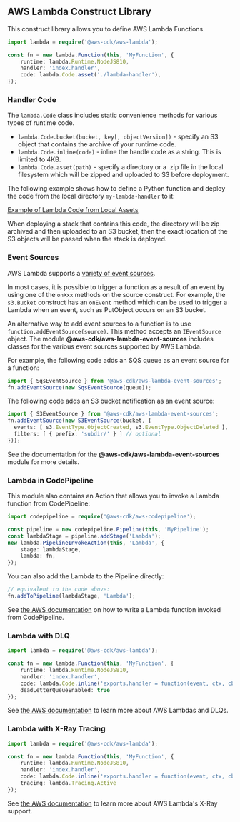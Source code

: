 ## AWS Lambda Construct Library

This construct library allows you to define AWS Lambda Functions.

```ts
import lambda = require('@aws-cdk/aws-lambda');

const fn = new lambda.Function(this, 'MyFunction', {
    runtime: lambda.Runtime.NodeJS810,
    handler: 'index.handler',
    code: lambda.Code.asset('./lambda-handler'),
});
```

### Handler Code

The `lambda.Code` class includes static convenience methods for various types of
runtime code.

 * `lambda.Code.bucket(bucket, key[, objectVersion])` - specify an S3 object
   that contains the archive of your runtime code.
 * `lambda.Code.inline(code)` - inline the handle code as a string. This is
   limited to 4KB.
 * `lambda.Code.asset(path)` - specify a directory or a .zip file in the local
   filesystem which will be zipped and uploaded to S3 before deployment.

The following example shows how to define a Python function and deploy the code
from the local directory `my-lambda-handler` to it:

[Example of Lambda Code from Local Assets](test/integ.assets.lit.ts)

When deploying a stack that contains this code, the directory will be zip
archived and then uploaded to an S3 bucket, then the exact location of the S3
objects will be passed when the stack is deployed.

### Event Sources

AWS Lambda supports a [variety of event sources](https://docs.aws.amazon.com/lambda/latest/dg/invoking-lambda-function.html).

In most cases, it is possible to trigger a function as a result of an event by 
using one of the `onXxx` methods on the source construct. For example, the `s3.Bucket` 
construct has an `onEvent` method which can be used to trigger a Lambda when an event, 
such as PutObject occurs on an S3 bucket.

An alternative way to add event sources to a function is to use `function.addEventSource(source)`. 
This method accepts an `IEventSource` object. The module __@aws-cdk/aws-lambda-event-sources__ 
includes classes for the various event sources supported by AWS Lambda.

For example, the following code adds an SQS queue as an event source for a function:

```ts
import { SqsEventSource } from '@aws-cdk/aws-lambda-event-sources';
fn.addEventSource(new SqsEventSource(queue));
```

The following code adds an S3 bucket notification as an event source:

```ts
import { S3EventSource } from '@aws-cdk/aws-lambda-event-sources';
fn.addEventSource(new S3EventSource(bucket, {
  events: [ s3.EventType.ObjectCreated, s3.EventType.ObjectDeleted ],
  filters: [ { prefix: 'subdir/' } ] // optional
}));
```

See the documentation for the __@aws-cdk/aws-lambda-event-sources__ module for more details.

### Lambda in CodePipeline

This module also contains an Action that allows you to invoke a Lambda function from CodePipeline:

```ts
import codepipeline = require('@aws-cdk/aws-codepipeline');

const pipeline = new codepipeline.Pipeline(this, 'MyPipeline');
const lambdaStage = pipeline.addStage('Lambda');
new lambda.PipelineInvokeAction(this, 'Lambda', {
    stage: lambdaStage,
    lambda: fn,
});
```

You can also add the Lambda to the Pipeline directly:

```ts
// equivalent to the code above:
fn.addToPipeline(lambdaStage, 'Lambda');
```

See [the AWS documentation](https://docs.aws.amazon.com/codepipeline/latest/userguide/actions-invoke-lambda-function.html)
on how to write a Lambda function invoked from CodePipeline.

### Lambda with DLQ 

```ts
import lambda = require('@aws-cdk/aws-lambda');

const fn = new lambda.Function(this, 'MyFunction', {
    runtime: lambda.Runtime.NodeJS810,
    handler: 'index.handler',
    code: lambda.Code.inline('exports.handler = function(event, ctx, cb) { return cb(null, "hi"); }'),
    deadLetterQueueEnabled: true
});
```
See [the AWS documentation](https://docs.aws.amazon.com/lambda/latest/dg/dlq.html)
to learn more about AWS Lambdas and DLQs.

### Lambda with X-Ray Tracing 

```ts
import lambda = require('@aws-cdk/aws-lambda');

const fn = new lambda.Function(this, 'MyFunction', {
    runtime: lambda.Runtime.NodeJS810,
    handler: 'index.handler',
    code: lambda.Code.inline('exports.handler = function(event, ctx, cb) { return cb(null, "hi"); }'),
    tracing: lambda.Tracing.Active
});
```
See [the AWS documentation](https://docs.aws.amazon.com/lambda/latest/dg/lambda-x-ray.html)
to learn more about AWS Lambda's X-Ray support.
